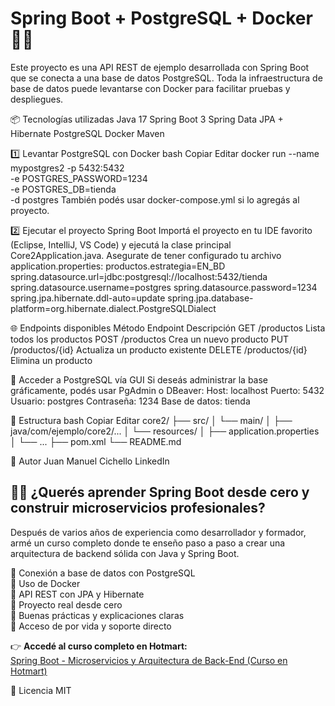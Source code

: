 # Spring Boot + PostgreSQL + Docker 🐘🚀

Este proyecto es una API REST de ejemplo desarrollada con Spring Boot que se conecta a una base de datos PostgreSQL. Toda la infraestructura de base de datos puede levantarse con Docker para facilitar pruebas y despliegues.

📦 Tecnologías utilizadas
Java 17
Spring Boot 3
Spring Data JPA + Hibernate
PostgreSQL
Docker
Maven

1️⃣ Levantar PostgreSQL con Docker
bash
Copiar
Editar
docker run --name mypostgres2 -p 5432:5432 \
-e POSTGRES_PASSWORD=1234 \
-e POSTGRES_DB=tienda \
-d postgres
También podés usar docker-compose.yml si lo agregás al proyecto.

2️⃣ Ejecutar el proyecto Spring Boot
Importá el proyecto en tu IDE favorito (Eclipse, IntelliJ, VS Code) y ejecutá la clase principal Core2Application.java.
Asegurate de tener configurado tu archivo application.properties:
productos.estrategia=EN_BD
spring.datasource.url=jdbc:postgresql://localhost:5432/tienda
spring.datasource.username=postgres
spring.datasource.password=1234
spring.jpa.hibernate.ddl-auto=update
spring.jpa.database-platform=org.hibernate.dialect.PostgreSQLDialect

🌐 Endpoints disponibles
Método	Endpoint	Descripción
GET	/productos	Lista todos los productos
POST	/productos	Crea un nuevo producto
PUT	/productos/{id}	Actualiza un producto existente
DELETE	/productos/{id}	Elimina un producto

🐘 Acceder a PostgreSQL vía GUI
Si deseás administrar la base gráficamente, podés usar PgAdmin o DBeaver:
Host: localhost
Puerto: 5432
Usuario: postgres
Contraseña: 1234
Base de datos: tienda

📂 Estructura
bash
Copiar
Editar
core2/
├── src/
│   └── main/
│       ├── java/com/ejemplo/core2/...
│       └── resources/
│           ├── application.properties
│           └── ...
├── pom.xml
└── README.md

🧑 Autor
Juan Manuel Cichello
LinkedIn

## 👨‍🏫 ¿Querés aprender Spring Boot desde cero y construir microservicios profesionales?

Después de varios años de experiencia como desarrollador y formador, armé un curso completo donde te enseño paso a paso a crear una arquitectura de backend sólida con Java y Spring Boot.

🔹 Conexión a base de datos con PostgreSQL  
🔹 Uso de Docker  
🔹 API REST con JPA y Hibernate  
🔹 Proyecto real desde cero  
🔹 Buenas prácticas y explicaciones claras  
🔹 Acceso de por vida y soporte directo

👉 **Accedé al curso completo en Hotmart:**  
[Spring Boot - Microservicios y Arquitectura de Back-End (Curso en Hotmart)](https://hotmart.com/es/marketplace/productos/spring-boot-microservicios-arquitectura-de-back-end/V89528817U)


📄 Licencia
MIT

